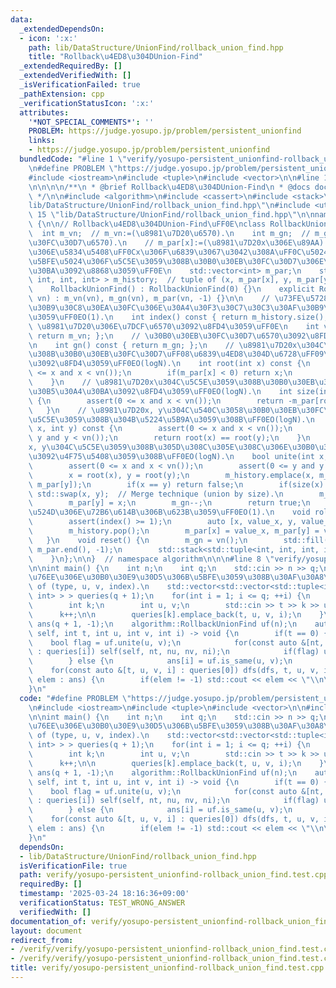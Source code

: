 ```yaml
---
data:
  _extendedDependsOn:
  - icon: ':x:'
    path: lib/DataStructure/UnionFind/rollback_union_find.hpp
    title: "Rollback\u4ED8\u304DUnion-Find"
  _extendedRequiredBy: []
  _extendedVerifiedWith: []
  _isVerificationFailed: true
  _pathExtension: cpp
  _verificationStatusIcon: ':x:'
  attributes:
    '*NOT_SPECIAL_COMMENTS*': ''
    PROBLEM: https://judge.yosupo.jp/problem/persistent_unionfind
    links:
    - https://judge.yosupo.jp/problem/persistent_unionfind
  bundledCode: "#line 1 \"verify/yosupo-persistent_unionfind-rollback_union_find.test.cpp\"\
    \n#define PROBLEM \"https://judge.yosupo.jp/problem/persistent_unionfind\"\n\n\
    #include <iostream>\n#include <tuple>\n#include <vector>\n\n#line 1 \"lib/DataStructure/UnionFind/rollback_union_find.hpp\"\
    \n\n\n\n/**\n * @brief Rollback\u4ED8\u304DUnion-Find\n * @docs docs/DataStructure/UnionFind/rollback_union_find.md\n\
    \ */\n\n#include <algorithm>\n#include <cassert>\n#include <stack>\n#line 13 \"\
    lib/DataStructure/UnionFind/rollback_union_find.hpp\"\n#include <utility>\n#line\
    \ 15 \"lib/DataStructure/UnionFind/rollback_union_find.hpp\"\n\nnamespace algorithm\
    \ {\n\n// Rollback\u4ED8\u304DUnion-Find\uFF0E\nclass RollbackUnionFind {\n  \
    \  int m_vn;  // m_vn:=(\u8981\u7D20\u6570).\n    int m_gn;  // m_gn:=(\u30B0\u30EB\
    \u30FC\u30D7\u6570).\n    // m_par[x]:=(\u8981\u7D20x\u306E\u89AA). 0\u672A\u6E80\
    \u306E\u5834\u5408\uFF0Cx\u306F\u6839\u3067\u3042\u308A\uFF0C\u5024\u306E\u7D76\
    \u5BFE\u5024\u306F\u5C5E\u3059\u308B\u30B0\u30EB\u30FC\u30D7\u306E\u30B5\u30A4\
    \u30BA\u3092\u8868\u3059\uFF0E\n    std::vector<int> m_par;\n    std::stack<std::tuple<int,\
    \ int, int, int> > m_history;  // tuple of (x, m_par[x], y, m_par[y]).\n\npublic:\n\
    \    RollbackUnionFind() : RollbackUnionFind(0) {}\n    explicit RollbackUnionFind(size_t\
    \ vn) : m_vn(vn), m_gn(vn), m_par(vn, -1) {}\n\n    // \u73FE\u5728\u306E\u30D2\
    \u30B9\u30C8\u30EA\u30FC\u306E\u30A4\u30F3\u30C7\u30C3\u30AF\u30B9\u3092\u8FD4\
    \u3059\uFF0EO(1).\n    int index() const { return m_history.size(); }\n    //\
    \ \u8981\u7D20\u306E\u7DCF\u6570\u3092\u8FD4\u3059\uFF0E\n    int vn() const {\
    \ return m_vn; };\n    // \u30B0\u30EB\u30FC\u30D7\u6570\u3092\u8FD4\u3059\uFF0E\
    \n    int gn() const { return m_gn; };\n    // \u8981\u7D20x\u304C\u5C5E\u3059\
    \u308B\u30B0\u30EB\u30FC\u30D7\uFF08\u6839\u4ED8\u304D\u6728\uFF09\u306E\u6839\
    \u3092\u8FD4\u3059\uFF0EO(logN).\n    int root(int x) const {\n        assert(0\
    \ <= x and x < vn());\n        if(m_par[x] < 0) return x;\n        return root(m_par[x]);\n\
    \    }\n    // \u8981\u7D20x\u304C\u5C5E\u3059\u308B\u30B0\u30EB\u30FC\u30D7\u306E\
    \u30B5\u30A4\u30BA\u3092\u8FD4\u3059\uFF0EO(logN).\n    int size(int x) const\
    \ {\n        assert(0 <= x and x < vn());\n        return -m_par[root(x)];\n \
    \   }\n    // \u8981\u7D20x, y\u304C\u540C\u3058\u30B0\u30EB\u30FC\u30D7\u306B\
    \u5C5E\u3059\u308B\u304B\u5224\u5B9A\u3059\u308B\uFF0EO(logN).\n    bool is_same(int\
    \ x, int y) const {\n        assert(0 <= x and x < vn());\n        assert(0 <=\
    \ y and y < vn());\n        return root(x) == root(y);\n    }\n    // \u8981\u7D20\
    x, y\u304C\u5C5E\u3059\u308B\u305D\u308C\u305E\u308C\u306E\u30B0\u30EB\u30FC\u30D7\
    \u3092\u4F75\u5408\u3059\u308B\uFF0EO(logN).\n    bool unite(int x, int y) {\n\
    \        assert(0 <= x and x < vn());\n        assert(0 <= y and y < vn());\n\
    \        x = root(x), y = root(y);\n        m_history.emplace(x, m_par[x], y,\
    \ m_par[y]);\n        if(x == y) return false;\n        if(size(x) < size(y))\
    \ std::swap(x, y);  // Merge technique (union by size).\n        m_par[x] += m_par[y];\n\
    \        m_par[y] = x;\n        m_gn--;\n        return true;\n    }\n    // \u76F4\
    \u524D\u306E\u72B6\u614B\u306B\u623B\u3059\uFF0EO(1).\n    void rollback() {\n\
    \        assert(index() >= 1);\n        auto [x, value_x, y, value_y] = m_history.top();\n\
    \        m_history.pop();\n        m_par[x] = value_x, m_par[y] = value_y;\n \
    \   }\n    void reset() {\n        m_gn = vn();\n        std::fill(m_par.begin(),\
    \ m_par.end(), -1);\n        std::stack<std::tuple<int, int, int, int> >().swap(m_history);\n\
    \    }\n};\n\n}  // namespace algorithm\n\n\n#line 8 \"verify/yosupo-persistent_unionfind-rollback_union_find.test.cpp\"\
    \n\nint main() {\n    int n;\n    int q;\n    std::cin >> n >> q;\n\n    // queries[k]:=(k\u756A\
    \u76EE\u306E\u30B0\u30E9\u30D5\u306B\u5BFE\u3059\u308B\u30AF\u30A8\u30EA). tuple\
    \ of (type, u, v, index).\n    std::vector<std::vector<std::tuple<int, int, int,\
    \ int> > > queries(q + 1);\n    for(int i = 1; i <= q; ++i) {\n        int t;\n\
    \        int k;\n        int u, v;\n        std::cin >> t >> k >> u >> v;\n  \
    \      k++;\n\n        queries[k].emplace_back(t, u, v, i);\n    }\n\n    std::vector<int>\
    \ ans(q + 1, -1);\n    algorithm::RollbackUnionFind uf(n);\n    auto dfs = [&](auto\
    \ self, int t, int u, int v, int i) -> void {\n        if(t == 0) {\n        \
    \    bool flag = uf.unite(u, v);\n            for(const auto &[nt, nu, nv, ni]\
    \ : queries[i]) self(self, nt, nu, nv, ni);\n            if(flag) uf.rollback();\n\
    \        } else {\n            ans[i] = uf.is_same(u, v);\n        }\n    };\n\
    \    for(const auto &[t, u, v, i] : queries[0]) dfs(dfs, t, u, v, i);\n\n    for(auto\
    \ elem : ans) {\n        if(elem != -1) std::cout << elem << \"\\n\";\n    }\n\
    }\n"
  code: "#define PROBLEM \"https://judge.yosupo.jp/problem/persistent_unionfind\"\n\
    \n#include <iostream>\n#include <tuple>\n#include <vector>\n\n#include \"../lib/DataStructure/UnionFind/rollback_union_find.hpp\"\
    \n\nint main() {\n    int n;\n    int q;\n    std::cin >> n >> q;\n\n    // queries[k]:=(k\u756A\
    \u76EE\u306E\u30B0\u30E9\u30D5\u306B\u5BFE\u3059\u308B\u30AF\u30A8\u30EA). tuple\
    \ of (type, u, v, index).\n    std::vector<std::vector<std::tuple<int, int, int,\
    \ int> > > queries(q + 1);\n    for(int i = 1; i <= q; ++i) {\n        int t;\n\
    \        int k;\n        int u, v;\n        std::cin >> t >> k >> u >> v;\n  \
    \      k++;\n\n        queries[k].emplace_back(t, u, v, i);\n    }\n\n    std::vector<int>\
    \ ans(q + 1, -1);\n    algorithm::RollbackUnionFind uf(n);\n    auto dfs = [&](auto\
    \ self, int t, int u, int v, int i) -> void {\n        if(t == 0) {\n        \
    \    bool flag = uf.unite(u, v);\n            for(const auto &[nt, nu, nv, ni]\
    \ : queries[i]) self(self, nt, nu, nv, ni);\n            if(flag) uf.rollback();\n\
    \        } else {\n            ans[i] = uf.is_same(u, v);\n        }\n    };\n\
    \    for(const auto &[t, u, v, i] : queries[0]) dfs(dfs, t, u, v, i);\n\n    for(auto\
    \ elem : ans) {\n        if(elem != -1) std::cout << elem << \"\\n\";\n    }\n\
    }\n"
  dependsOn:
  - lib/DataStructure/UnionFind/rollback_union_find.hpp
  isVerificationFile: true
  path: verify/yosupo-persistent_unionfind-rollback_union_find.test.cpp
  requiredBy: []
  timestamp: '2025-03-24 18:16:36+09:00'
  verificationStatus: TEST_WRONG_ANSWER
  verifiedWith: []
documentation_of: verify/yosupo-persistent_unionfind-rollback_union_find.test.cpp
layout: document
redirect_from:
- /verify/verify/yosupo-persistent_unionfind-rollback_union_find.test.cpp
- /verify/verify/yosupo-persistent_unionfind-rollback_union_find.test.cpp.html
title: verify/yosupo-persistent_unionfind-rollback_union_find.test.cpp
---
```

